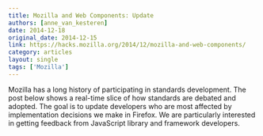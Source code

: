 ```yaml
---
title: Mozilla and Web Components: Update
authors: [anne_van_kesteren]
date: 2014-12-18
original_date: 2014-12-15
link: https://hacks.mozilla.org/2014/12/mozilla-and-web-components/
category: articles
layout: single
tags: ['Mozilla']
---
```


Mozilla has a long history of participating in standards development. The post
below shows a real-time slice of how standards are debated and adopted. The goal
is to update developers who are most affected by implementation decisions we
make in Firefox. We are particularly interested in getting feedback from
JavaScript library and framework developers.

<!-- Excerpt -->
